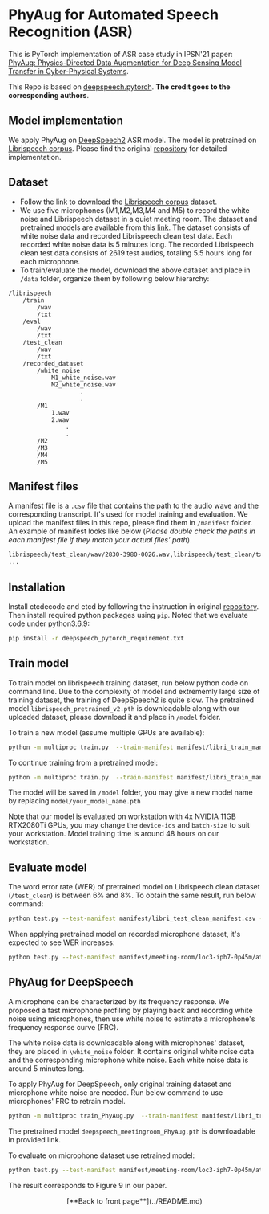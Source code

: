 # PhyAug for Automated Speech Recognition (ASR)
This is PyTorch implementation of ASR case study in IPSN'21 paper: [PhyAug: Physics-Directed Data Augmentation for Deep Sensing Model Transfer in Cyber-Physical Systems](https://arxiv.org/pdf/2104.01160.pdf).

This Repo is based on [deepspeech.pytorch](https://github.com/SeanNaren/deepspeech.pytorch/blob/master/README.md). **The credit goes to the corresponding authors**.

## Model implementation
We apply PhyAug on [DeepSpeech2](https://arxiv.org/pdf/1512.02595v1.pdf) ASR model. The model is pretrained on [Librispeech corpus](https://www.openslr.org/12). Please find the original [repository](https://github.com/SeanNaren/deepspeech.pytorch) for detailed implementation.

## Dataset
- Follow the link to download the [Librispeech corpus](https://www.openslr.org/12) dataset.
- We use five microphones (M1,M2,M3,M4 and M5) to record the white noise and Librispeech dataset in a quiet meeting room. The dataset and pretrained models are available from this [link](https://researchdata.ntu.edu.sg/dataset.xhtml?persistentId=doi:10.21979/N9/A6SC66). The dataset consists of white noise data and recorded Librispeech clean test data. Each recorded white noise data is 5 minutes long. The recorded Librispeech clean test data consists of 2619 test audios, totaling 5.5 hours long for each microphone.
- To train/evaluate the model, download the above dataset and place in `/data` folder, organize them by following below hierarchy:
```
/librispeech
    /train
        /wav
        /txt
    /eval
        /wav
        /txt
    /test_clean
        /wav
        /txt
    /recorded_dataset
        /white_noise
            M1_white_noise.wav
            M2_white_noise.wav
                    .
                    .
        /M1
            1.wav
            2.wav
                .
                .
        /M2
        /M3
        /M4
        /M5
```
## Manifest files
A manifest file is a `.csv` file that contains the path to the audio wave and the corresponding transcript. It's used for model training and evaluation. We upload the manifest files in this repo, please find them in `/manifest` folder. An example of manifest looks like below (*Please double check the paths in each manifest file if they match your actual files' path*)
```bash
librispeech/test_clean/wav/2830-3980-0026.wav,librispeech/test_clean/txt/2830-3980-0026.txt
...
```

## Installation
Install ctcdecode and etcd by following the instruction in original [repository](https://github.com/SeanNaren/deepspeech.pytorch).
Then install required python packages using `pip`. Noted that we evaluate code under python3.6.9:

```bash
pip install -r deepspeech_pytorch_requirement.txt
```
## Train model
To train model on librispeech training dataset, run below python code on command line. Due to the complexity of model and extrememly large size of training dataset, the training of DeepSpeech2 is quite slow. The pretrained model `librispeech_pretrained_v2.pth` is downloadable along with our uploaded dataset, please download it and place in `/model` folder.

To train a new model (assume multiple GPUs are available):
```bash
python -m multiproc train.py  --train-manifest manifest/libri_train_manifest.csv --val-manifest manifest/libri_val_manifest.csv --epochs 80 --num-workers 16 --cuda --device-ids 0,1,2,3 --learning-anneal 1.01 --batch-size 48 --no-sortaGrad --visdom  --opt-level O1 --loss-scale 1 --id libri --checkpoint --save-folder model/ --model-path model/your_model_name.pth
```
To continue training from a pretrained model:
```bash
python -m multiproc train.py  --train-manifest manifest/libri_train_manifest.csv --val-manifest manifest/libri_val_manifest.csv --epochs 80 --num-workers 16 --cuda  --device-ids 0,1,2,3 --learning-anneal 1.01 --batch-size 48 --no-sortaGrad --visdom  --opt-level O1 --loss-scale 1 --id libri --checkpoint --save-folder model/ --model-path model/your_model_name.pth --continue-from model/librispeech_pretrained_v2.pth --finetune
```
The model will be saved in `/model` folder, you may give a new model name by replacing `model/your_model_name.pth`

Note that our model is evaluated on workstation with 4x NVIDIA 11GB RTX2080Ti GPUs, you may change the `device-ids` and `batch-size` to suit your workstation. Model training time is around 48 hours on our workstation.

## Evaluate model
The word error rate (WER) of pretrained model on Librispeech clean dataset (`/test_clean`) is between 6% and 8%. To obtain the same result, run below command: 
```bash
python test.py --test-manifest manifest/libri_test_clean_manifest.csv --lm-path model/3-gram.pruned.3e-7.arpa --decoder beam --alpha 1.97 --beta 4.36 --model-path model/librispeech_pretrained_v2.pth --lm-workers 8 --device-id 3 --num-workers 16 --cuda --half --beam-width 1024 ;
```

When applying pretrained model on recorded microphone dataset, it's expected to see WER increases:
```bash
python test.py --test-manifest manifest/meeting-room/loc3-iph7-0p45m/atr_list.csv --lm-path model/3-gram.pruned.3e-7.arpa --decoder beam --alpha 1.97 --beta 4.36 --model-path model/librispeech_pretrained_v2.pth --lm-workers 8 --device-id 3 --num-workers 16 --cuda --half --beam-width 1024 ;
```
## PhyAug for DeepSpeech
A microphone can be characterized by its frequency response. We proposed a fast microphone profiling by playing back and recording white noise using microphones, then use white noise to estimate a microphone's frequency response curve (FRC). 

The white noise data is downloadable along with microphones' dataset, they are placed in `\white_noise` folder. It contains original white noise data and the corresponding microphone white noise. Each white noise data is around 5 minutes long.

To apply PhyAug for DeepSpeech, only original training dataset and microphone white noise are needed. Run below command to use microphones' FRC to retrain model. 

```bash
python -m multiproc train_PhyAug.py  --train-manifest manifest/libri_train_manifest.csv --val-manifest manifest/libri_val_manifest.csv --epochs 80 --num-workers 16 --cuda  --device-ids 0,1,2,3 --learning-anneal 1.01 --batch-size 48 --no-sortaGrad --visdom  --opt-level O1 --loss-scale 1 --id PhyAug_for_librispeech --checkpoint --save-folder model/ --model-path model/your_model_name.pth --continue-from model/librispeech_pretrained_v2.pth --finetune
```
The pretrained model `deepspeech_meetingroom_PhyAug.pth` is downloadable in provided link.

To evaluate on microphone dataset use retrained model:
```bash
python test.py --test-manifest manifest/meeting-room/loc3-iph7-0p45m/atr_list.csv --lm-path model/3-gram.pruned.3e-7.arpa --decoder beam --alpha 1.97 --beta 4.36 --model-path model/deepspeech_meetingroom_PhyAug.pth --lm-workers 8 --device-id 3 --num-workers 16 --cuda --half --beam-width 1024 ;
```

The result corresponds to Figure 9 in our paper.

<center>[**Back to front page**](../README.md)</center>